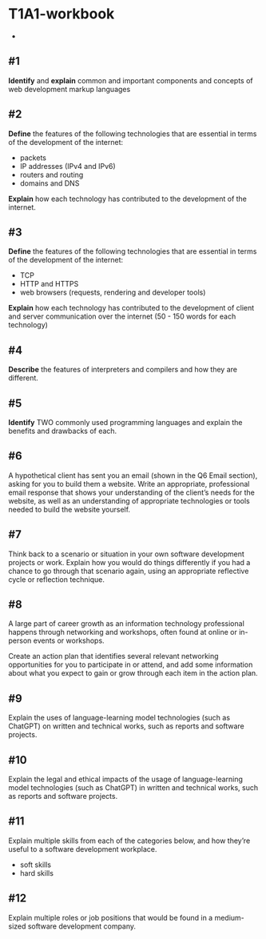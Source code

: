 # T1A1-workbook
*
## #1 
**Identify** and **explain** common and important components and concepts of web development markup languages

## #2 
**Define** the features of the following technologies that are essential in terms of the development of the internet:
 - packets
 - IP addresses (IPv4 and IPv6)
 - routers and routing
 - domains and DNS

**Explain** how each technology has contributed to the development of the internet.

## #3 
**Define** the features of the following technologies that are essential in terms of the development of the internet:
 - TCP
 - HTTP and HTTPS
 - web browsers (requests, rendering and developer tools)

**Explain** how each technology has contributed to the development of client and server communication over the internet (50 - 150 words for each technology)

## #4 
**Describe** the features of interpreters and compilers and how they are different.

## #5 
**Identify** TWO commonly used programming languages and explain the benefits and drawbacks of each.

## #6 
A hypothetical client has sent you an email (shown in the Q6 Email section), asking for you to build them a website. Write an appropriate, professional email response that shows your understanding of the client’s needs for the website, as well as an understanding of appropriate technologies or tools needed to build the website yourself.

## #7 	
Think back to a scenario or situation in your own software development projects or work.
Explain how you would do things differently if you had a chance to go through that scenario again, using an appropriate reflective cycle or reflection technique.

## #8
A large part of career growth as an information technology professional happens through networking and workshops, often found at online or in-person events or workshops. 

Create an action plan that identifies several relevant networking opportunities for you to participate in or attend, and add some information about what you expect to gain or grow through each item in the action plan.

## #9
Explain the uses of language-learning model technologies (such as ChatGPT) on written and technical works, such as reports and software projects.

## #10
Explain the legal and ethical impacts of the usage of language-learning model technologies (such as ChatGPT) in written and technical works, such as reports and software projects.

## #11
Explain multiple skills from each of the categories below, and how they’re useful to a software development workplace.

- soft skills
- hard skills

## #12
Explain multiple roles or job positions that would be found in a medium-sized software development company.	